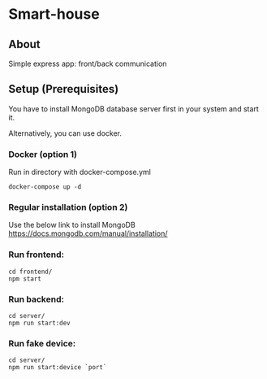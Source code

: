 # Smart-house

## About

Simple express app: front/back communication

## Setup (Prerequisites)

You have to install MongoDB database server first in your system and start it. 

Alternatively, you can use docker.

### Docker (option 1)

Run in directory with docker-compose.yml
```
docker-compose up -d
```

### Regular installation (option 2)

Use the below link to install MongoDB
https://docs.mongodb.com/manual/installation/

### Run frontend:

```
cd frontend/
npm start
```

### Run backend:

```
cd server/
npm run start:dev
```

### Run fake device:

```
cd server/
npm run start:device `port`
```
